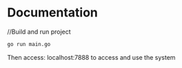 # Documentation
//Build and run project
```sh
go run main.go
```
Then access: localhost:7888 to access and use the system